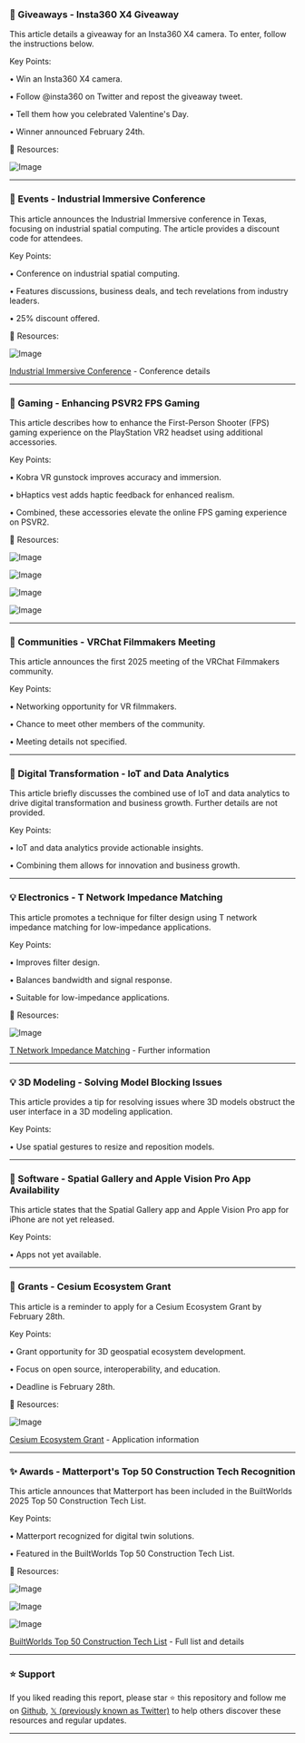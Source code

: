 ### 🎉 Giveaways - Insta360 X4 Giveaway

This article details a giveaway for an Insta360 X4 camera.  To enter, follow the instructions below.

Key Points:

• Win an Insta360 X4 camera.


• Follow @insta360 on Twitter and repost the giveaway tweet.


• Tell them how you celebrated Valentine's Day.


• Winner announced February 24th.


🔗 Resources:

![Image](https://pbs.twimg.com/amplify_video_thumb/1889869607122640896/img/Q4nxF3wA-Ki_4DSg.jpg)


---

### 🚀 Events - Industrial Immersive Conference

This article announces the Industrial Immersive conference in Texas, focusing on industrial spatial computing.  The article provides a discount code for attendees.

Key Points:

• Conference on industrial spatial computing.


• Features discussions, business deals, and tech revelations from industry leaders.


• 25% discount offered.


🔗 Resources:

![Image](https://pbs.twimg.com/media/GkhDPPBWYAAQTY7?format=jpg&name=small)

[Industrial Immersive Conference](https://hubs.la/Q037VfZ10) -  Conference details


---

### 🤖 Gaming - Enhancing PSVR2 FPS Gaming

This article describes how to enhance the First-Person Shooter (FPS) gaming experience on the PlayStation VR2 headset using additional accessories.

Key Points:

• Kobra VR gunstock improves accuracy and immersion.


• bHaptics vest adds haptic feedback for enhanced realism.


• Combined, these accessories elevate the online FPS gaming experience on PSVR2.


🔗 Resources:

![Image](https://pbs.twimg.com/media/GkV1BpwXcAMboMV?format=jpg&name=360x360)

![Image](https://pbs.twimg.com/media/GkV1Bp0WQAA9xCL?format=jpg&name=small)

![Image](https://pbs.twimg.com/media/GkV1BpxXMAIswu1?format=jpg&name=360x360)

![Image](https://pbs.twimg.com/media/GkV1BpwW8AAQMrn?format=jpg&name=small)


---

### 🤖 Communities - VRChat Filmmakers Meeting

This article announces the first 2025 meeting of the VRChat Filmmakers community.

Key Points:

• Networking opportunity for VR filmmakers.


• Chance to meet other members of the community.


• Meeting details not specified.



---

### 🤖 Digital Transformation - IoT and Data Analytics

This article briefly discusses the combined use of IoT and data analytics to drive digital transformation and business growth.  Further details are not provided.

Key Points:

• IoT and data analytics provide actionable insights.


• Combining them allows for innovation and business growth.


---

### 💡 Electronics - T Network Impedance Matching

This article promotes a technique for filter design using T network impedance matching for low-impedance applications.

Key Points:

• Improves filter design.


• Balances bandwidth and signal response.


• Suitable for low-impedance applications.


🔗 Resources:

![Image](https://pbs.twimg.com/media/GkV-ckwWwAAWG2n?format=png&name=small)

[T Network Impedance Matching](https://ow.ly/ofEQ50UR5Yt) -  Further information


---

### 💡 3D Modeling - Solving Model Blocking Issues

This article provides a tip for resolving issues where 3D models obstruct the user interface in a 3D modeling application.


Key Points:

• Use spatial gestures to resize and reposition models.


---

### 🚀 Software - Spatial Gallery and Apple Vision Pro App Availability

This article states that the Spatial Gallery app and Apple Vision Pro app for iPhone are not yet released.


Key Points:

• Apps not yet available.


---

### 🚀 Grants - Cesium Ecosystem Grant

This article is a reminder to apply for a Cesium Ecosystem Grant by February 28th.

Key Points:

• Grant opportunity for 3D geospatial ecosystem development.


• Focus on open source, interoperability, and education.


• Deadline is February 28th.


🔗 Resources:

![Image](https://pbs.twimg.com/media/GkV8fd5XcAABzu_?format=jpg&name=small)

[Cesium Ecosystem Grant](https://hubs.li/Q031jfmG0) - Application information


---

### ✨ Awards - Matterport's Top 50 Construction Tech Recognition

This article announces that Matterport has been included in the BuiltWorlds 2025 Top 50 Construction Tech List.

Key Points:

• Matterport recognized for digital twin solutions.


• Featured in the BuiltWorlds Top 50 Construction Tech List.


🔗 Resources:

![Image](https://pbs.twimg.com/media/GkU8plBW8AAT9Sj?format=jpg&name=small)

![Image](https://pbs.twimg.com/media/GkU8qzNWMAAKCxE?format=jpg&name=360x360)

![Image](https://pbs.twimg.com/media/GkU8sBZXMAA7IzW?format=jpg&name=360x360)

[BuiltWorlds Top 50 Construction Tech List](https://builtworlds.com/insights/2025-building-tech-top-50-list/) - Full list and details


---

### ⭐️ Support

If you liked reading this report, please star ⭐️ this repository and follow me on [Github](https://github.com/Drix10), [𝕏 (previously known as Twitter)](https://x.com/DRIX_10_) to help others discover these resources and regular updates.

---